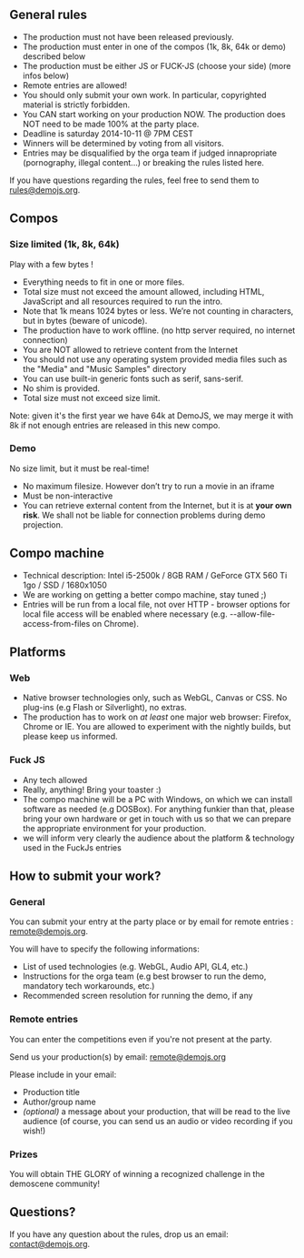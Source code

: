 
## General rules

 * The production must not have been released previously.
 * The production must enter in one of the compos (1k, 8k, 64k or demo) described below
 * The production must be either JS or FUCK-JS (choose your side) (more infos below)
 * Remote entries are allowed!
 * You should only submit your own work. In particular, copyrighted material is strictly forbidden.
 * You CAN start working on your production NOW. The production does NOT need to be made 100% at the party place.
 * Deadline is saturday 2014-10-11 @ 7PM CEST
 * Winners will be determined by voting from all visitors.
 * Entries may be disqualified by the orga team if judged innapropriate (pornography, illegal content...) or breaking the rules listed here.

If you have questions regarding the rules, feel free to send them to [rules@demojs.org](mailto:rules@demojs.org).

## Compos
### Size limited (1k, 8k, 64k)
Play with a few bytes !

 * Everything needs to fit in one or more files.
 * Total size must not exceed the amount allowed, including HTML, JavaScript and all resources required to run the intro.
 * Note that 1k means 1024 bytes or less. We’re not counting in characters, but in bytes (beware of unicode).
 * The production have to work offline. (no http server required, no internet connection)
 * You are NOT allowed to retrieve content from the Internet
 * You should not use any operating system provided media files such as the "Media" and "Music Samples" directory
 * You can use built-in generic fonts such as serif, sans-serif.
 * No shim is provided.
 * Total size must not exceed size limit.

Note: given it's the first year we have 64k at DemoJS, we may merge it with 8k if not enough entries are released in this new compo.

### Demo
No size limit, but it must be real-time!

 * No maximum filesize. However don’t try to run a movie in an iframe
 * Must be non-interactive
 * You can retrieve external content from the Internet, but it is at **your own risk**. We shall not be liable for connection problems during demo projection.

## Compo machine

 * Technical description: Intel i5-2500k / 8GB RAM / GeForce GTX 560 Ti 1go / SSD / 1680x1050
 * We are working on getting a better compo machine, stay tuned ;)
 * Entries will be run from a local file, not over HTTP - browser options for local file access will be enabled where necessary (e.g. --allow-file-access-from-files on Chrome).

## Platforms

### Web
 * Native browser technologies only, such as WebGL, Canvas or CSS. No plug-ins (e.g Flash or Silverlight), no extras.
 * The production has to work on *at least* one major web browser: Firefox, Chrome or IE. You are allowed to experiment with the nightly builds, but please keep us informed.

### Fuck JS
 * Any tech allowed
 * Really, anything! Bring your toaster :)
 * The compo machine will be a PC with Windows, on which we can install software as needed (e.g DOSBox). For anything funkier than that, please bring your own hardware or
   get in touch with us so that we can prepare the appropriate environment for your production.
 * we will inform very clearly the audience about the platform & technology used in the FuckJs entries

## How to submit your work?

### General
You can submit your entry at the party place or by email for remote entries&nbsp;: [remote@demojs.org](mailto:remote@demojs.org).

You will have to specify the following informations:

 * List of used technologies (e.g. WebGL, Audio API, GL4, etc.)
 * Instructions for the orga team (e.g best browser to run the demo, mandatory tech workarounds, etc.)
 * Recommended screen resolution for running the demo, if any

### Remote entries
You can enter the competitions even if you're not present at the party.

Send us your production(s) by email: [remote@demojs.org](mailto:remote@demojs.org)

Please include in your email:

 * Production title
 * Author/group name
 * _(optional)_ a message about your production, that will be read to the live audience (of course, you can send us an audio or video recording if you wish!)

### Prizes

You will obtain THE GLORY of winning a recognized challenge in the demoscene community!

## Questions?
If you have any question about the rules, drop us an email: [contact@demojs.org](mailto:contact@demojs.org).
